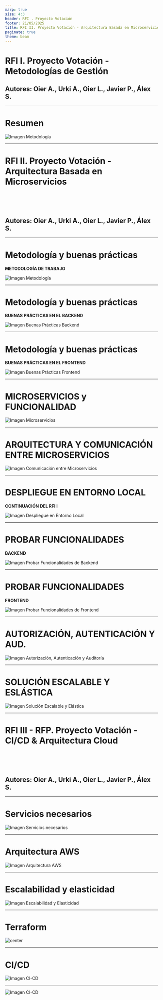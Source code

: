 ```yaml
---
marp: true
size: 4:3
header: RFI . Proyecto Votación
footer: 21/05/2025
title: RFI II. Proyecto Votación - Arquitectura Basada en Microservicios
paginate: true
theme: beam
---
```


<!-- _class: title -->

# RFI I. Proyecto Votación - Metodologías de Gestión

## Autores: Oier A., Urki A., Oier L., Javier P., Álex S.

---

# Resumen

![Imagen Metodología](images/resumen_RFI1.png)

---

<!-- _class: title -->

# RFI II. Proyecto Votación - Arquitectura Basada en Microservicios

<br><br><br>

## Autores: Oier A., Urki A., Oier L., Javier P., Álex S.

---

# Metodología y buenas prácticas

**METODOLOGÍA DE TRABAJO**

![Imagen Metodología](images/ADR024.png)

---

# Metodología y buenas prácticas

**BUENAS PRÁCTICAS EN EL BACKEND**

![Imagen Buenas Prácticas Backend](images/ADR013.png)

---

# Metodología y buenas prácticas

**BUENAS PRÁCTICAS EN EL FRONTEND**

![Imagen Buenas Prácticas Frontend](images/ADR014.png)

---

# MICROSERVICIOS y FUNCIONALIDAD

![Imagen Microservicios](images/ADR015-ADR016.png)

---

# ARQUITECTURA Y COMUNICACIÓN ENTRE MICROSERVICIOS

![Imagen Comunicación entre Microservicios](images/ADR018.png)

---

# DESPLIEGUE EN ENTORNO LOCAL

**CONTINUACIÓN DEL RFI I**

![Imagen Despliegue en Entorno Local](images/ADR019.png)

---

# PROBAR FUNCIONALIDADES

**BACKEND**

![Imagen Probar Funcionalidades de Backend](images/ADR020.png)

---

# PROBAR FUNCIONALIDADES

**FRONTEND**

![Imagen Probar Funcionalidades de Frontend](images/ADR021.png)

---

# AUTORIZACIÓN, AUTENTICACIÓN Y AUD.

![Imagen Autorización, Autenticación y Auditoría](images/ADR022.png)

---

# SOLUCIÓN ESCALABLE Y ESLÁSTICA

![Imagen Solución Escalable y Elástica](images/ADR023.png)

---

<!-- _class: title -->

# RFI III - RFP. Proyecto Votación - CI/CD & Arquitectura Cloud

<br><br><br>

## Autores: Oier A., Urki A., Oier L., Javier P., Álex S.

---

# Servicios necesarios

![Imagen Servicios necesarios](images/ADR025.png)

---

<!-- # Api Gateway

![Imagen Api Gateway](images/api-gateway.png)

--- -->

# Arquitectura AWS

![Imagen Arquitectura AWS](images/ADR026.png)

---

# Escalabilidad y elasticidad

![Imagen Escalabilidad y Elasticidad](images/ADR028.png)

---

# Terraform

![center](images/terraform.png)

---

# CI/CD

![Imagen CI-CD](images/ADR027.png)

---

![Imagen CI-CD](images/DEMO.png)
